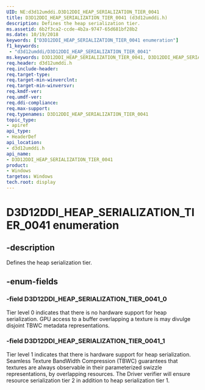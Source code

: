 ```yaml
---
UID: NE:d3d12umddi.D3D12DDI_HEAP_SERIALIZATION_TIER_0041
title: D3D12DDI_HEAP_SERIALIZATION_TIER_0041 (d3d12umddi.h)
description: Defines the heap serialization tier.
ms.assetid: 6b2f3ca2-ccde-4b2a-9747-65d681bf28b2
ms.date: 10/19/2018
keywords: ["D3D12DDI_HEAP_SERIALIZATION_TIER_0041 enumeration"]
f1_keywords:
 - "d3d12umddi/D3D12DDI_HEAP_SERIALIZATION_TIER_0041"
ms.keywords: D3D12DDI_HEAP_SERIALIZATION_TIER_0041, D3D12DDI_HEAP_SERIALIZATION_TIER_0041,
req.header: d3d12umddi.h
req.include-header:
req.target-type:
req.target-min-winverclnt:
req.target-min-winversvr:
req.kmdf-ver:
req.umdf-ver:
req.ddi-compliance:
req.max-support:
req.typenames: D3D12DDI_HEAP_SERIALIZATION_TIER_0041
topic_type:
- apiref
api_type:
- HeaderDef
api_location:
- d3d12umddi.h
api_name:
- D3D12DDI_HEAP_SERIALIZATION_TIER_0041
product: 
- Windows
targetos: Windows
tech.root: display
---
```


# D3D12DDI_HEAP_SERIALIZATION_TIER_0041 enumeration

## -description

Defines the heap serialization tier.

## -enum-fields

### -field D3D12DDI_HEAP_SERIALIZATION_TIER_0041_0

Tier level 0 indicates that there is no hardware support for heap serialization. GPU access to a buffer overlapping a texture is may divulge disjoint TBWC metadata representations.

### -field D3D12DDI_HEAP_SERIALIZATION_TIER_0041_1

Tier level 1 indicates that there is hardware support for heap serialization. Seamless Texture BandWidth Compression (TBWC) guarantees that textures are always observable in their parameterized swizzle representations, by overlapping resources. The Driver verifier will ensure resource serialization tier 2 in addition to heap serialization tier 1.

